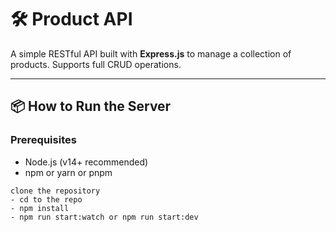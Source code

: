 # 🛠️ Product API

A simple RESTful API built with **Express.js** to manage a collection of products. Supports full CRUD operations.

---

## 📦 How to Run the Server

### Prerequisites
- Node.js (v14+ recommended)
- npm or yarn or pnpm

```
clone the repository
- cd to the repo
- npm install
- npm run start:watch or npm run start:dev
